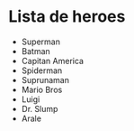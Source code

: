 # Lista de heroes

- Superman
- Batman
- Capitan America
- Spiderman
- Suprunaman
- Mario Bros
- Luigi
- Dr. Slump
- Arale
